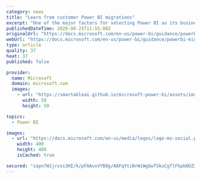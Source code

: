 ```yaml
---
category: news
title: "Learn from customer Power BI migrations"
excerpt: "One of the major factors for selecting Power BI as its business intelligence (BI) platform is its deep integration with Azure and Microsoft 365. In 2017, the company began using Power BI. The initial organizational objective was to introduce Power BI as an additional BI tool."
publishedDateTime: 2020-08-25T11:55:00Z
originalUrl: "https://docs.microsoft.com/en-us/power-bi/guidance/powerbi-migration-learn-from-customers"
webUrl: "https://docs.microsoft.com/en-us/power-bi/guidance/powerbi-migration-learn-from-customers"
type: article
quality: 37
heat: 37
published: false

provider:
  name: Microsoft
  domain: microsoft.com
  images:
    - url: "https://smartableai.github.io/microsoft-power-bi/assets/images/organizations/microsoft.com-50x50.jpg"
      width: 50
      height: 50

topics:
  - Power BI

images:
  - url: "https://docs.microsoft.com/en-us/media/logos/logo-ms-social.png"
    width: 400
    height: 400
    isCached: true

secured: "zapn7W1jrvss3HI/k/pFAAusVYB8g/A8FqYtiNrWiWgGwTSkuCgflFhpb6DZxvZnqK0aips9xyMl4Yz7qQczr8UBVjDXKLYLMRMxYcw/w7grFnVcV9v5k+910IGYchXYRO57Vc45/prYhX3Jc//6T59af9GUWkrZzVPdj4sliXbr83oIhVyGc4gfecUnKcyS/hKs9Ou18yudzn4DZNlmMtC+bhQf48MTynFM7k0LIQk2d7u+lXibLSe+S82FG0ACyoSDD3RDwsYEbukSsuaVFrPZ+rm0CNSeGKt219o4GqS9GSSzFBfmIpXWqXUcDhNQsa/pgbB8bofsBGC048/zSw==;KBjJaJdsCwWCR+edD1XnUw=="
---
```


